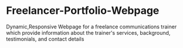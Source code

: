 # Freelancer-Portfolio-Webpage
Dynamic,Responsive Webpage for a freelance communications trainer which provide information about the trainer's services, background, testimonials, and contact details
